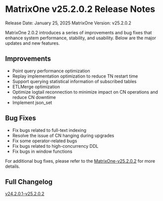 # **MatrixOne v25.2.0.2 Release Notes**

Release Date: January 25, 2025
MatrixOne Version: v25.2.0.2

MatrixOne 2.0.2 introduces a series of improvements and bug fixes that enhance system performance, stability, and usability. Below are the major updates and new features.

## Improvements

- Point query performance optimization  
- Replay implementation optimization to reduce TN restart time  
- Support querying statistical information of subscribed tables  
- ETLMerge optimization  
- Optimize logtail reconnection to minimize impact on CN operations and reduce CN downtime  
- Implement json_set  

## Bug Fixes

- Fix bugs related to full-text indexing  
- Resolve the issue of CN hanging during upgrades  
- Fix some operator-related bugs  
- Fix bugs related to high-concurrency DDL  
- Fix bugs in window functions  

For additional bug fixes, please refer to the [MatrixOne-v25.2.0.2](https://github.com/matrixorigin/matrixone/releases/tag/v2.0.2) for more details.

## Full Changelog

[v24.2.0.1-v25.2.0.2](https://github.com/matrixorigin/matrixone/compare/v2.0.1...v2.0.2)